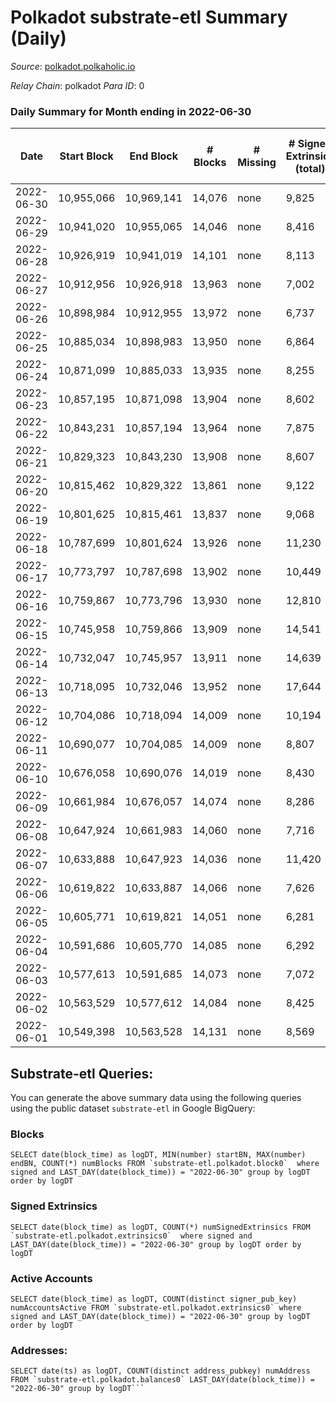 # Polkadot substrate-etl Summary (Daily)

_Source_: [polkadot.polkaholic.io](https://polkadot.polkaholic.io)

*Relay Chain*: polkadot
*Para ID*: 0



### Daily Summary for Month ending in 2022-06-30


| Date | Start Block | End Block | # Blocks | # Missing | # Signed Extrinsics (total) | # Active Accounts | # Addresses with Balances | # Events | # Transfers | # XCM Transfers In | # XCM Transfers Out |
| ---- | ----------- | --------- | -------- | --------- | --------------------------- | ----------------- | ------------------------- | -------- | ----------- | ------------------ | ------------------- |
| 2022-06-30 | 10,955,066 | 10,969,141 | 14,076 | none | 9,825 | 3,737 | 996,755 | 371,990 | 8,458 ($59,103,552) | 145 ($669,474) | 327 ($720,378) |
| 2022-06-29 | 10,941,020 | 10,955,065 | 14,046 | none | 8,416 | 3,355 | 995,534 | 363,272 | 7,057 ($43,825,788) | 162 ($778,627) | 282 ($441,359) |
| 2022-06-28 | 10,926,919 | 10,941,019 | 14,101 | none | 8,113 | 3,497 | 994,537 | 362,651 | 6,661 ($66,321,005) | 137 ($611,159) | 312 ($365,513) |
| 2022-06-27 | 10,912,956 | 10,926,918 | 13,963 | none | 7,002 | 2,987 | 993,907 | 352,813 | 5,545 ($32,695,658) | 135 ($472,384) | 271 ($899,933) |
| 2022-06-26 | 10,898,984 | 10,912,955 | 13,972 | none | 6,737 | 2,844 | 993,217 | 346,090 | 5,402 ($15,290,579) | 149 ($501,668) | 280 ($848,630) |
| 2022-06-25 | 10,885,034 | 10,898,983 | 13,950 | none | 6,864 | 2,950 | 992,431 | 340,782 | 5,333 ($29,172,023) | 128 ($2,373,332) | 227 ($4,486,525) |
| 2022-06-24 | 10,871,099 | 10,885,033 | 13,935 | none | 8,255 | 3,479 | 991,710 | 360,150 | 6,859 ($46,943,477) | 163 ($535,886) | 328 ($1,274,986) |
| 2022-06-23 | 10,857,195 | 10,871,098 | 13,904 | none | 8,602 | 3,233 | 990,895 | 366,203 | 6,567 ($65,814,724) | 161 ($818,186) | 342 ($1,584,476) |
| 2022-06-22 | 10,843,231 | 10,857,194 | 13,964 | none | 7,875 | 3,122 |  | 354,857 | 6,074 ($128,576,541) | 112 ($398,914) | 284 ($2,039,474) |
| 2022-06-21 | 10,829,323 | 10,843,230 | 13,908 | none | 8,607 | 3,719 | 989,174 | 364,866 | 7,315 ($57,302,056) | 146 ($372,356) | 277 ($295,930) |
| 2022-06-20 | 10,815,462 | 10,829,322 | 13,861 | none | 9,122 | 3,820 |  | 363,976 | 7,782 ($49,425,204) | 97 ($395,619) | 182 ($381,369) |
| 2022-06-19 | 10,801,625 | 10,815,461 | 13,837 | none | 9,068 | 3,593 |  | 363,538 | 7,928 ($52,086,930) | 103 ($262,882) | 284 ($499,863) |
| 2022-06-18 | 10,787,699 | 10,801,624 | 13,926 | none | 11,230 | 4,347 |  | 383,364 | 10,368 ($71,006,802) | 174 ($446,104) | 401 ($690,833) |
| 2022-06-17 | 10,773,797 | 10,787,698 | 13,902 | none | 10,449 | 3,563 |  | 369,995 | 7,924 ($77,964,449) | 143 ($423,729) | 316 ($472,308) |
| 2022-06-16 | 10,759,867 | 10,773,796 | 13,930 | none | 12,810 | 3,896 |  | 383,815 | 8,809 ($123,428,654) | 124 ($382,577) | 328 ($937,765) |
| 2022-06-15 | 10,745,958 | 10,759,866 | 13,909 | none | 14,541 | 4,775 | 982,253 | 403,710 | 10,806 ($132,857,386) | 179 ($898,605) | 334 ($610,480) |
| 2022-06-14 | 10,732,047 | 10,745,957 | 13,911 | none | 14,639 | 4,669 | 980,835 | 397,731 | 10,945 ($82,293,031) | 171 ($397,671) | 452 ($619,078) |
| 2022-06-13 | 10,718,095 | 10,732,046 | 13,952 | none | 17,644 | 6,234 |  | 427,241 | 15,728 ($194,707,372) | 269 ($1,037,582) | 880 ($962,532) |
| 2022-06-12 | 10,704,086 | 10,718,094 | 14,009 | none | 10,194 | 4,347 | 977,842 | 367,230 | 8,924 ($55,216,312) | 164 ($384,591) | 565 ($1,017,459) |
| 2022-06-11 | 10,690,077 | 10,704,085 | 14,009 | none | 8,807 | 3,782 | 977,141 | 359,486 | 7,776 ($41,068,787) | 121 ($449,020) | 441 ($1,294,684) |
| 2022-06-10 | 10,676,058 | 10,690,076 | 14,019 | none | 8,430 | 3,718 |  | 353,478 | 7,171 ($68,631,617) | 124 ($542,472) | 525 ($2,593,742) |
| 2022-06-09 | 10,661,984 | 10,676,057 | 14,074 | none | 8,286 | 3,958 |  | 352,822 | 7,034 ($53,594,918) | 118 ($872,754) | 527 ($2,373,237) |
| 2022-06-08 | 10,647,924 | 10,661,983 | 14,060 | none | 7,716 | 3,453 |  | 347,704 | 6,573 ($38,092,095) | 132 ($572,543) | 475 ($1,076,137) |
| 2022-06-07 | 10,633,888 | 10,647,923 | 14,036 | none | 11,420 | 6,500 |  | 384,018 | 10,417 ($121,689,612) | 154 ($579,045) | 483 ($1,573,272) |
| 2022-06-06 | 10,619,822 | 10,633,887 | 14,066 | none | 7,626 | 3,259 | 977,805 | 352,666 | 6,491 ($40,631,972) | 135 ($907,325) | 439 ($1,767,702) |
| 2022-06-05 | 10,605,771 | 10,619,821 | 14,051 | none | 6,281 | 2,674 | 977,062 | 338,329 | 5,106 ($15,768,643) | 112 ($572,271) | 340 ($1,206,690) |
| 2022-06-04 | 10,591,686 | 10,605,770 | 14,085 | none | 6,292 | 2,691 |  | 299,450 | 5,055 ($16,804,675) | 113 ($1,309,832) | 425 ($1,657,297) |
| 2022-06-03 | 10,577,613 | 10,591,685 | 14,073 | none | 7,072 | 2,978 |  | 286,797 | 5,842 ($44,075,534) | 20 ($43,960.15) | 72 ($640,054) |
| 2022-06-02 | 10,563,529 | 10,577,612 | 14,084 | none | 8,425 | 3,547 |  | 302,665 | 7,066 ($116,815,366) | 147 ($802,049) | 679 ($1,517,625) |
| 2022-06-01 | 10,549,398 | 10,563,528 | 14,131 | none | 8,569 | 3,709 |  | 295,381 | 7,138 ($76,115,345) | 130 ($619,809) | 562 ($1,331,019) |

## Substrate-etl Queries:
You can generate the above summary data using the following queries using the public dataset `substrate-etl` in Google BigQuery:


### Blocks
```
SELECT date(block_time) as logDT, MIN(number) startBN, MAX(number) endBN, COUNT(*) numBlocks FROM `substrate-etl.polkadot.block0`  where signed and LAST_DAY(date(block_time)) = "2022-06-30" group by logDT order by logDT
```


### Signed Extrinsics
```
SELECT date(block_time) as logDT, COUNT(*) numSignedExtrinsics FROM `substrate-etl.polkadot.extrinsics0`  where signed and LAST_DAY(date(block_time)) = "2022-06-30" group by logDT order by logDT
```


### Active Accounts
```
SELECT date(block_time) as logDT, COUNT(distinct signer_pub_key) numAccountsActive FROM `substrate-etl.polkadot.extrinsics0` where signed and LAST_DAY(date(block_time)) = "2022-06-30" group by logDT order by logDT
```


### Addresses:
```
SELECT date(ts) as logDT, COUNT(distinct address_pubkey) numAddress FROM `substrate-etl.polkadot.balances0` LAST_DAY(date(block_time)) = "2022-06-30" group by logDT```


